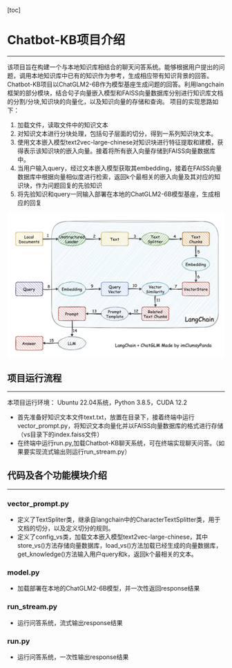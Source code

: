 [toc]

# Chatbot-KB项目介绍
------------------
该项目旨在构建一个与本地知识库相结合的聊天问答系统。能够根据用户提出的问题，调用本地知识库中已有的知识作为参考，生成相应带有知识背景的回答。
Chatbot-KB项目以ChatGLM2-6B作为模型基座生成问题的回答。利用langchain框架的部分模块，结合句子向量嵌入模型和FAISS向量数据库分别进行知识库文档的分割/分块,知识块的向量化，以及知识向量的存储和查询。
项目的实现思路如下：
1. 加载文件，读取文件中的知识文本
2. 对知识文本进行分块处理，包括句子层面的切分，得到一系列知识块文本。
3. 使用文本嵌入模型text2vec-large-chinese对知识块进行特征提取和建模，获得表示该知识块的嵌入向量。接着将所有嵌入向量存储到FAISS向量数据库中。
4. 当用户输入query，经过文本嵌入模型获取其embedding，接着在FAISS向量数据库中根据向量相似度进行检索，返回k个最相关的嵌入向量及其对应的知识块，作为问题回复的先验知识
5. 将先验知识和query一同输入部署在本地的ChatGLM2-6B模型基座，生成相应的回复

![实现思路](image/langchain+chatglm.png)

## 项目运行流程
-------------------
本项目运行环境： Ubuntu 22.04系统，Python 3.8.5，CUDA 12.2

- 首先准备好知识文本文件text.txt，放置在目录下，接着终端中运行vector_prompt.py，将知识文本向量化并以FAISS向量数据库的格式进行存储（vs目录下的index.faiss文件）
- 在终端中运行run.py,加载Chatbot-KB聊天系统，可在终端实现聊天问答。（如果要实现流式输出则运行run_stream.py）

## 代码及各个功能模块介绍
-------------------
### vector_prompt.py
- 定义了TextSpliter类，继承自langchain中的CharacterTextSplitter类，用于文档的切分，以及定义切分的规则。
- 定义了config_vs类，加载文本嵌入模型text2vec-large-chinese，其中store_vs()方法存储向量数据库，load_vs()方法加载已经生成的向量数据库，get_knowledge()方法输入用户query和k，返回k个最相关的文本。
### model.py
- 加载部署在本地的ChatGLM2-6B模型，并一次性返回response结果
### run_stream.py
- 运行问答系统，流式输出response结果
### run.py
- 运行问答系统，一次性输出response结果




